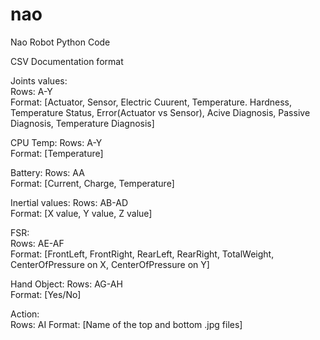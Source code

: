 # nao
Nao Robot Python Code




CSV Documentation format

  Joints values:    
      Rows: A-Y       
      Format: [Actuator, Sensor, Electric Cuurent, Temperature. Hardness, Temperature Status, Error(Actuator vs Sensor), Acive Diagnosis, Passive Diagnosis, Temperature Diagnosis]
  
  CPU Temp:
      Rows: A-Y       
      Format: [Temperature]
  
  Battery: 
     Rows: AA       
     Format: [Current, Charge, Temperature]
  
  Inertial values:
      Rows: AB-AD       
     Format: [X value, Y value, Z value]
  
  FSR:     
      Rows: AE-AF       
     Format: [FrontLeft, FrontRight, RearLeft, RearRight, TotalWeight, CenterOfPressure on X, CenterOfPressure on Y]
  
  Hand Object:
      Rows: AG-AH       
     Format: [Yes/No]
  
  Action:  
      Rows: AI 
     Format: [Name of the top and bottom .jpg files]
     
